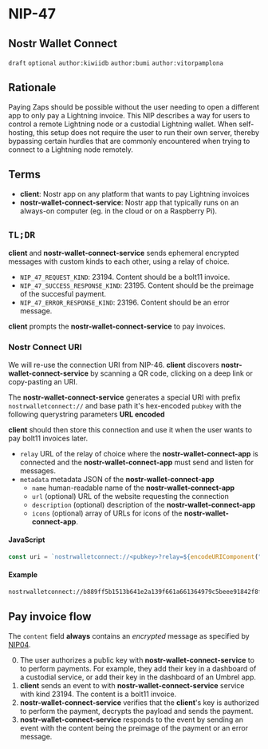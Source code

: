 NIP-47
======

Nostr Wallet Connect
------------------------

`draft` `optional` `author:kiwiidb` `author:bumi` `author:vitorpamplona`

## Rationale

Paying Zaps should be possible without the user needing to open a different app to only pay a Lightning invoice.
This NIP describes a way for users to control a remote Lightning node or a custodial Lightning wallet. When self-hosting, this setup does not require the user to run their own server, thereby bypassing certain hurdles that are commonly encountered when trying to connect to a Lightning node remotely.

## Terms

* **client**: Nostr app on any platform that wants to pay Lightning invoices
* **nostr-wallet-connect-service**: Nostr app that typically runs on an always-on computer (eg. in the cloud or on a Raspberry Pi).

## `TL;DR`

**client** and **nostr-wallet-connect-service** sends ephemeral encrypted messages with custom kinds to each other, using a relay of choice. 

- `NIP_47_REQUEST_KIND`: 23194. Content should be a bolt11 invoice.
- `NIP_47_SUCCESS_RESPONSE_KIND`: 23195. Content should be the preimage of the succesful payment.
- `NIP_47_ERROR_RESPONSE_KIND`: 23196. Content should be an error message.

**client** prompts the **nostr-wallet-connect-service** to pay invoices.

### Nostr Connect URI
We will re-use the connection URI from NIP-46.
**client** discovers **nostr-wallet-connect-service** by scanning a QR code, clicking on a deep link or copy-pasting an URI.

The **nostr-wallet-connect-service** generates a special URI with prefix `nostrwalletconnect://` and base path it's hex-encoded `pubkey` with the following querystring parameters **URL encoded**

**client** should then store this connection and use it when the user wants to pay bolt11 invoices later.

- `relay` URL of the relay of choice where the **nostr-wallet-connect-app** is connected and the **nostr-wallet-connect-app** must send and listen for messages.
- `metadata`  metadata JSON of the **nostr-wallet-connect-app** 
    - `name` human-readable name of the **nostr-wallet-connect-app** 
    - `url` (optional) URL of the website requesting the connection
    - `description` (optional) description of the **nostr-wallet-connect-app**
    - `icons` (optional) array of URLs for icons of the **nostr-wallet-connect-app**.

#### JavaScript

```js
const uri = `nostrwalletconnect://<pubkey>?relay=${encodeURIComponent("wss://relay.damus.io")}&metadata=${encodeURIComponent(JSON.stringify({"name": "Example"}))}`
```

#### Example
```sh
nostrwalletconnect://b889ff5b1513b641e2a139f661a661364979c5beee91842f8f0ef42ab558e9d4?relay=wss%3A%2F%2Frelay.damus.io&metadata=%7B%22name%22%3A%22Example%22%7D
```

## Pay invoice flow
The `content` field **always** contains an *encrypted* message as specified by [NIP04](https://github.com/nostr-protocol/nips/blob/master/04.md).

0. The user authorizes a public key with **nostr-wallet-connect-service** to to perform payments. For example, they add their key in a dashboard of a custodial service, or add their key in the dashboard of an Umbrel app.
1. **client** sends an event to with **nostr-wallet-connect-service** service with kind 23194. The content is a bolt11 invoice.
2. **nostr-wallet-connect-service** verifies that the **client**'s key is authorized to perform the payment, decrypts the payload and sends the payment.
3. **nostr-wallet-connect-service** responds to the event by sending an event with the content being the preimage of the payment or an error message.
